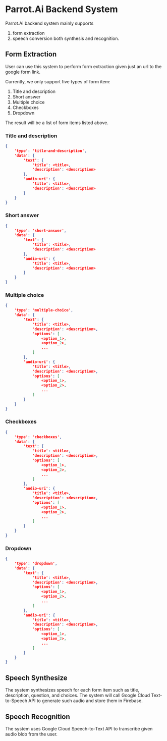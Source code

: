 # Parrot.Ai Backend System

Parrot.Ai backend system mainly supports 

1. form extraction
2. speech conversion both synthesis and recognition.

## Form Extraction

User can use this system to perform form extraction given just an url to the google form link.

Currently, we only support five types of form item:

1. Title and description
2. Short answer
3. Multiple choice
4. Checkboxes
5. Dropdown

The result will be a list of form items listed above.

### Title and description

```json
{
    'type': 'title-and-description',
    'data': {
        'text': {
            'title': <title>,
            'description': <description>
        },
        'audio-uri': {
            'title': <title>,
            'description': <description>
        }
    }
}
```

### Short answer

```json
{
    'type': 'short-answer',
    'data': {
        'text': {
            'title': <title>,
            'description': <description>
        },
        'audio-uri': {
            'title': <title>,
            'description': <description>
        }
    }
}
```

### Multiple choice

```json
{
    'type': 'multiple-choice',
    'data': {
        'text': {
            'title': <title>,
            'description': <description>,
            'options': [
                <option_1>,
                <option_2>,
                ...
            ]
        },
        'audio-uri': {
            'title': <title>,
            'description': <description>,
            'options': [
                <option_1>,
                <option_2>,
                ...
            ]
        }
    }
}
```

### Checkboxes

```json
{
    'type': 'checkboxes',
    'data': {
        'text': {
            'title': <title>,
            'description': <description>,
            'options': [
                <option_1>,
                <option_2>,
                ...
            ]
        },
        'audio-uri': {
            'title': <title>,
            'description': <description>,
            'options': [
                <option_1>,
                <option_2>,
                ...
            ]
        }
    }
}
```

### Dropdown

```json
{
    'type': 'dropdown',
    'data': {
        'text': {
            'title': <title>,
            'description': <description>,
            'options': [
                <option_1>,
                <option_2>,
                ...
            ]
        },
        'audio-uri': {
            'title': <title>,
            'description': <description>,
            'options': [
                <option_1>,
                <option_2>,
                ...
            ]
        }
    }
}
```

## Speech Synthesize

The system synthesizes speech for each form item such as title, description, question, and choices. The system will call Google Cloud Text-to-Speech API to generate such audio and store them in Firebase.

## Speech Recognition

The system uses Google Cloud Speech-to-Text API to transcribe given audio blob from the user.
